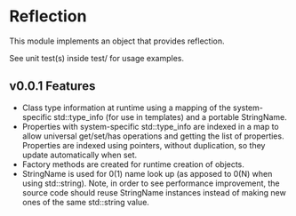 # Reflection

This module implements an object that provides reflection.

See unit test(s) inside test/ for usage examples.

## v0.0.1 Features
- Class type information at runtime using a mapping of the system-specific std::type_info (for use in templates) and a portable StringName.
- Properties with system-specific std::type_info are indexed in a map to allow universal get/set/has operations and getting the list of properties. Properties are indexed using pointers, without duplication, so they update automatically when set.
- Factory methods are created for runtime creation of objects.
- StringName is used for 0(1) name look up (as apposed to 0(N) when using std::string). Note, in order to see performance improvement, the source code should reuse StringName instances instead of making new ones of the same std::string value.